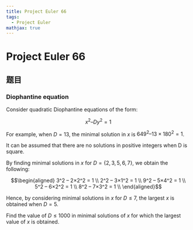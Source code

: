 ```yaml
---
title: Project Euler 66
tags:
  - Project Euler
mathjax: true
---
```

<escape><!-- more --></escape>

# Project Euler 66
## 题目
### Diophantine equation
Consider quadratic Diophantine equations of the form:

$$x^2 – Dy^2 = 1$$

For example, when $D=13$, the minimal solution in $x$ is $649^2 – 13×180^2 = 1$.

It can be assumed that there are no solutions in positive integers when D is square.

By finding minimal solutions in $x$ for $D = \{2, 3, 5, 6, 7\}$, we obtain the following:

$$\begin{aligned}
3^2 – 2×2^2 = 1 \\
2^2 – 3×1^2 = 1 \\
9^2 – 5×4^2 = 1 \\
5^2 – 6×2^2 = 1 \\
8^2 – 7×3^2 = 1 \\
\end{aligned}$$

Hence, by considering minimal solutions in $x$ for $D \leq 7$, the largest $x$ is obtained when $D=5$.

Find the value of $D \leq 1000$ in minimal solutions of $x$ for which the largest value of $x$ is obtained.
